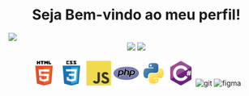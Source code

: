 <h1 align="center"> Seja Bem-vindo ao meu perfil! </h1>
<img src="banner_github.png">
<br>

<div align="center">
  <img height="160px" src="https://github-readme-stats.vercel.app/api?username=imdarkcode&show_icons=true&theme=dark">
  <img height="160px" src="https://github-readme-stats.vercel.app/api/top-langs/?username=imdarkcode&layout=compact&theme=dark">
</div>

<br>

<div align="center">
  <img width="50px"alt="html5" src="https://raw.githubusercontent.com/devicons/devicon/master/icons/html5/html5-original-wordmark.svg" />
  <img width="50px" alt="css3" src="https://raw.githubusercontent.com/devicons/devicon/master/icons/css3/css3-original-wordmark.svg" />
  <img width="50px"alt="javascript" src="https://raw.githubusercontent.com/devicons/devicon/master/icons/javascript/javascript-original.svg" />
  <img width="50px"alt="php" src="https://raw.githubusercontent.com/devicons/devicon/master/icons/php/php-original.svg" />
  <img width="50px"alt="python" src="https://raw.githubusercontent.com/devicons/devicon/master/icons/python/python-original.svg" />
  <img width="50px"alt="csharp" src="https://raw.githubusercontent.com/devicons/devicon/master/icons/csharp/csharp-original.svg" />
  <img width="50px" alt="git"/ src="https://www.vectorlogo.zone/logos/git-scm/git-scm-icon.svg">
  <img width="50px"alt="figma" src="https://www.vectorlogo.zone/logos/figma/figma-icon.svg" alt="figma" />
</div>

